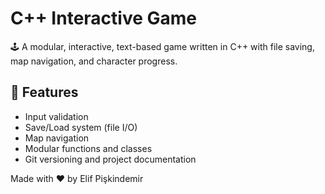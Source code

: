 # C++ Interactive Game

🕹️ A modular, interactive, text-based game written in C++ with file saving, map navigation, and character progress.

## 🔧 Features
- Input validation
- Save/Load system (file I/O)
- Map navigation
- Modular functions and classes
- Git versioning and project documentation

Made with ❤️ by Elif Pişkindemir


